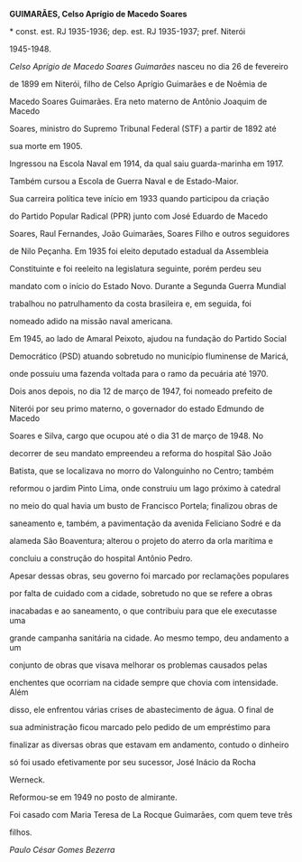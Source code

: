 **GUIMARÃES, Celso Aprígio de Macedo Soares**



\* const. est. RJ 1935-1936; dep. est. RJ 1935-1937; pref. Niterói

1945-1948.



*Celso Aprígio de Macedo Soares Guimarães* nasceu no dia 26 de fevereiro

de 1899 em Niterói, filho de Celso Aprígio Guimarães e de Noêmia de

Macedo Soares Guimarães. Era neto materno de Antônio Joaquim de Macedo

Soares, ministro do Supremo Tribunal Federal (STF) a partir de 1892 até

sua morte em 1905.



Ingressou na Escola Naval em 1914, da qual saiu guarda-marinha em 1917.

Também cursou a Escola de Guerra Naval e de Estado-Maior.



Sua carreira política teve início em 1933 quando participou da criação

do Partido Popular Radical (PPR) junto com José Eduardo de Macedo

Soares, Raul Fernandes, João Guimarães, Soares Filho e outros seguidores

de Nilo Peçanha. Em 1935 foi eleito deputado estadual da Assembleia

Constituinte e foi reeleito na legislatura seguinte, porém perdeu seu

mandato com o início do Estado Novo. Durante a Segunda Guerra Mundial

trabalhou no patrulhamento da costa brasileira e, em seguida, foi

nomeado adido na missão naval americana.



Em 1945, ao lado de Amaral Peixoto, ajudou na fundação do Partido Social

Democrático (PSD) atuando sobretudo no município fluminense de Maricá,

onde possuiu uma fazenda voltada para o ramo da pecuária até 1970.



Dois anos depois, no dia 12 de março de 1947, foi nomeado prefeito de

Niterói por seu primo materno, o governador do estado Edmundo de Macedo

Soares e Silva, cargo que ocupou até o dia 31 de março de 1948. No

decorrer de seu mandato empreendeu a reforma do hospital São João

Batista, que se localizava no morro do Valonguinho no Centro; também

reformou o jardim Pinto Lima, onde construiu um lago próximo à catedral

no meio do qual havia um busto de Francisco Portela; finalizou obras de

saneamento e, também, a pavimentação da avenida Feliciano Sodré e da

alameda São Boaventura; alterou o projeto do aterro da orla marítima e

concluiu a construção do hospital Antônio Pedro.



Apesar dessas obras, seu governo foi marcado por reclamações populares

por falta de cuidado com a cidade, sobretudo no que se refere a obras

inacabadas e ao saneamento, o que contribuiu para que ele executasse uma

grande campanha sanitária na cidade. Ao mesmo tempo, deu andamento a um

conjunto de obras que visava melhorar os problemas causados pelas

enchentes que ocorriam na cidade sempre que chovia com intensidade. Além

disso, ele enfrentou várias crises de abastecimento de água. O final de

sua administração ficou marcado pelo pedido de um empréstimo para

finalizar as diversas obras que estavam em andamento, contudo o dinheiro

só foi usado efetivamente por seu sucessor, José Inácio da Rocha

Werneck.



Reformou-se em 1949 no posto de almirante.



Foi casado com Maria Teresa de La Rocque Guimarães, com quem teve três

filhos.



*Paulo César Gomes Bezerra*




